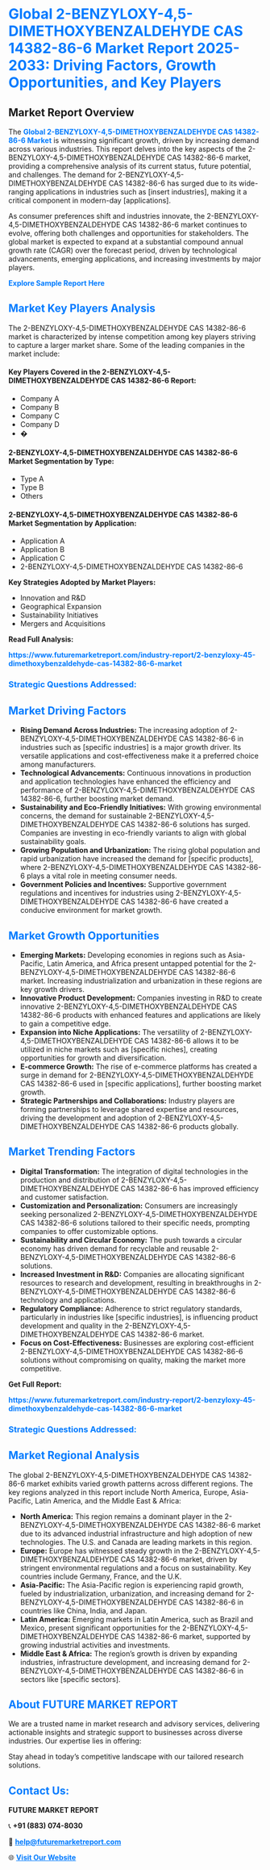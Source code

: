 <h1 style="color: #007BFF;">Global 2-BENZYLOXY-4,5-DIMETHOXYBENZALDEHYDE CAS 14382-86-6 Market Report 2025-2033: Driving Factors, Growth Opportunities, and Key Players</h1>

<section id="overview">
<h2>Market Report Overview</h2>
<p>The <a href="https://www.futuremarketreport.com/industry-report/2-benzyloxy-45-dimethoxybenzaldehyde-cas-14382-86-6-market" style="color: #007BFF; text-decoration: none;"><strong>Global 2-BENZYLOXY-4,5-DIMETHOXYBENZALDEHYDE CAS 14382-86-6 Market</strong></a> is witnessing significant growth, driven by increasing demand across various industries. This report delves into the key aspects of the 2-BENZYLOXY-4,5-DIMETHOXYBENZALDEHYDE CAS 14382-86-6 market, providing a comprehensive analysis of its current status, future potential, and challenges. The demand for 2-BENZYLOXY-4,5-DIMETHOXYBENZALDEHYDE CAS 14382-86-6 has surged due to its wide-ranging applications in industries such as [insert industries], making it a critical component in modern-day [applications].</p>
<p>As consumer preferences shift and industries innovate, the 2-BENZYLOXY-4,5-DIMETHOXYBENZALDEHYDE CAS 14382-86-6 market continues to evolve, offering both challenges and opportunities for stakeholders. The global market is expected to expand at a substantial compound annual growth rate (CAGR) over the forecast period, driven by technological advancements, emerging applications, and increasing investments by major players.</p>
</section>

<section id="overview">
<p><a href="https://www.futuremarketreport.com/request-sample/reportId=112062" style="color: #007BFF; text-decoration: none;"><strong>Explore Sample Report Here</strong></a></p>
</section>

<section id="key-players">
<h2 style="color: #007BFF;">Market Key Players Analysis</h2>
<p>The 2-BENZYLOXY-4,5-DIMETHOXYBENZALDEHYDE CAS 14382-86-6 market is characterized by intense competition among key players striving to capture a larger market share. Some of the leading companies in the market include:</p>
<h4>Key Players Covered in the 2-BENZYLOXY-4,5-DIMETHOXYBENZALDEHYDE CAS 14382-86-6 Report:</h4>
<ul><li>Company A</li><li>Company B</li><li>Company C</li><li>Company D</li><li>�</li></ul>
<h4>2-BENZYLOXY-4,5-DIMETHOXYBENZALDEHYDE CAS 14382-86-6 Market Segmentation by Type:</h4>
<ul><li>Type A</li><li>Type B</li><li>Others</li></ul>

<h4>2-BENZYLOXY-4,5-DIMETHOXYBENZALDEHYDE CAS 14382-86-6 Market Segmentation by Application:</h4>
<ul><li>Application A</li><li>Application B</li><li>Application C</li><li>2-BENZYLOXY-4,5-DIMETHOXYBENZALDEHYDE CAS 14382-86-6</li></ul>
<p><strong>Key Strategies Adopted by Market Players:</strong></p>
<ul>
<li>Innovation and R&D</li>
<li>Geographical Expansion</li>
<li>Sustainability Initiatives</li>
<li>Mergers and Acquisitions</li>
</ul>
</section>

<section>
<p><strong>Read Full Analysis: </strong></p><a href="https://www.futuremarketreport.com/industry-report/2-benzyloxy-45-dimethoxybenzaldehyde-cas-14382-86-6-market" style="color: #007BFF; text-decoration: none;"><strong>https://www.futuremarketreport.com/industry-report/2-benzyloxy-45-dimethoxybenzaldehyde-cas-14382-86-6-market</strong></a>
<h3 style="color: #007BFF;">Strategic Questions Addressed:</h3>
</section>

<section id="driving-factors">
<h2 style="color: #007BFF;">Market Driving Factors</h2>
<ul>
<li><strong>Rising Demand Across Industries:</strong> The increasing adoption of 2-BENZYLOXY-4,5-DIMETHOXYBENZALDEHYDE CAS 14382-86-6 in industries such as [specific industries] is a major growth driver. Its versatile applications and cost-effectiveness make it a preferred choice among manufacturers.</li>
<li><strong>Technological Advancements:</strong> Continuous innovations in production and application technologies have enhanced the efficiency and performance of 2-BENZYLOXY-4,5-DIMETHOXYBENZALDEHYDE CAS 14382-86-6, further boosting market demand.</li>
<li><strong>Sustainability and Eco-Friendly Initiatives:</strong> With growing environmental concerns, the demand for sustainable 2-BENZYLOXY-4,5-DIMETHOXYBENZALDEHYDE CAS 14382-86-6 solutions has surged. Companies are investing in eco-friendly variants to align with global sustainability goals.</li>
<li><strong>Growing Population and Urbanization:</strong> The rising global population and rapid urbanization have increased the demand for [specific products], where 2-BENZYLOXY-4,5-DIMETHOXYBENZALDEHYDE CAS 14382-86-6 plays a vital role in meeting consumer needs.</li>
<li><strong>Government Policies and Incentives:</strong> Supportive government regulations and incentives for industries using 2-BENZYLOXY-4,5-DIMETHOXYBENZALDEHYDE CAS 14382-86-6 have created a conducive environment for market growth.</li>
</ul>
</section>

<section id="growth-opportunities">
<h2 style="color: #007BFF;">Market Growth Opportunities</h2>
<ul>
<li><strong>Emerging Markets:</strong> Developing economies in regions such as Asia-Pacific, Latin America, and Africa present untapped potential for the 2-BENZYLOXY-4,5-DIMETHOXYBENZALDEHYDE CAS 14382-86-6 market. Increasing industrialization and urbanization in these regions are key growth drivers.</li>
<li><strong>Innovative Product Development:</strong> Companies investing in R&D to create innovative 2-BENZYLOXY-4,5-DIMETHOXYBENZALDEHYDE CAS 14382-86-6 products with enhanced features and applications are likely to gain a competitive edge.</li>
<li><strong>Expansion into Niche Applications:</strong> The versatility of 2-BENZYLOXY-4,5-DIMETHOXYBENZALDEHYDE CAS 14382-86-6 allows it to be utilized in niche markets such as [specific niches], creating opportunities for growth and diversification.</li>
<li><strong>E-commerce Growth:</strong> The rise of e-commerce platforms has created a surge in demand for 2-BENZYLOXY-4,5-DIMETHOXYBENZALDEHYDE CAS 14382-86-6 used in [specific applications], further boosting market growth.</li>
<li><strong>Strategic Partnerships and Collaborations:</strong> Industry players are forming partnerships to leverage shared expertise and resources, driving the development and adoption of 2-BENZYLOXY-4,5-DIMETHOXYBENZALDEHYDE CAS 14382-86-6 products globally.</li>
</ul>
</section>

<section id="trending-factors">
<h2 style="color: #007BFF;">Market Trending Factors</h2>
<ul>
<li><strong>Digital Transformation:</strong> The integration of digital technologies in the production and distribution of 2-BENZYLOXY-4,5-DIMETHOXYBENZALDEHYDE CAS 14382-86-6 has improved efficiency and customer satisfaction.</li>
<li><strong>Customization and Personalization:</strong> Consumers are increasingly seeking personalized 2-BENZYLOXY-4,5-DIMETHOXYBENZALDEHYDE CAS 14382-86-6 solutions tailored to their specific needs, prompting companies to offer customizable options.</li>
<li><strong>Sustainability and Circular Economy:</strong> The push towards a circular economy has driven demand for recyclable and reusable 2-BENZYLOXY-4,5-DIMETHOXYBENZALDEHYDE CAS 14382-86-6 solutions.</li>
<li><strong>Increased Investment in R&D:</strong> Companies are allocating significant resources to research and development, resulting in breakthroughs in 2-BENZYLOXY-4,5-DIMETHOXYBENZALDEHYDE CAS 14382-86-6 technology and applications.</li>
<li><strong>Regulatory Compliance:</strong> Adherence to strict regulatory standards, particularly in industries like [specific industries], is influencing product development and quality in the 2-BENZYLOXY-4,5-DIMETHOXYBENZALDEHYDE CAS 14382-86-6 market.</li>
<li><strong>Focus on Cost-Effectiveness:</strong> Businesses are exploring cost-efficient 2-BENZYLOXY-4,5-DIMETHOXYBENZALDEHYDE CAS 14382-86-6 solutions without compromising on quality, making the market more competitive.</li>
</ul>
</section>

<section>
<p><strong>Get Full Report: </strong></p><a href="https://www.futuremarketreport.com/industry-report/2-benzyloxy-45-dimethoxybenzaldehyde-cas-14382-86-6-market" style="color: #007BFF; text-decoration: none;"><strong>https://www.futuremarketreport.com/industry-report/2-benzyloxy-45-dimethoxybenzaldehyde-cas-14382-86-6-market</strong></a>
<h3 style="color: #007BFF;">Strategic Questions Addressed:</h3>
</section>


<section id="regional-analysis">
<h2 style="color: #007BFF;">Market Regional Analysis</h2>
<p>The global 2-BENZYLOXY-4,5-DIMETHOXYBENZALDEHYDE CAS 14382-86-6 market exhibits varied growth patterns across different regions. The key regions analyzed in this report include North America, Europe, Asia-Pacific, Latin America, and the Middle East & Africa:</p>
<ul>
<li><strong>North America:</strong> This region remains a dominant player in the 2-BENZYLOXY-4,5-DIMETHOXYBENZALDEHYDE CAS 14382-86-6 market due to its advanced industrial infrastructure and high adoption of new technologies. The U.S. and Canada are leading markets in this region.</li>
<li><strong>Europe:</strong> Europe has witnessed steady growth in the 2-BENZYLOXY-4,5-DIMETHOXYBENZALDEHYDE CAS 14382-86-6 market, driven by stringent environmental regulations and a focus on sustainability. Key countries include Germany, France, and the U.K.</li>
<li><strong>Asia-Pacific:</strong> The Asia-Pacific region is experiencing rapid growth, fueled by industrialization, urbanization, and increasing demand for 2-BENZYLOXY-4,5-DIMETHOXYBENZALDEHYDE CAS 14382-86-6 in countries like China, India, and Japan.</li>
<li><strong>Latin America:</strong> Emerging markets in Latin America, such as Brazil and Mexico, present significant opportunities for the 2-BENZYLOXY-4,5-DIMETHOXYBENZALDEHYDE CAS 14382-86-6 market, supported by growing industrial activities and investments.</li>
<li><strong>Middle East & Africa:</strong> The region’s growth is driven by expanding industries, infrastructure development, and increasing demand for 2-BENZYLOXY-4,5-DIMETHOXYBENZALDEHYDE CAS 14382-86-6 in sectors like [specific sectors].</li>
</ul>
</section>

<footer>
<h2 style="color: #007BFF;">About FUTURE MARKET REPORT</h2>
<p>We are a trusted name in market research and advisory services, delivering actionable insights and strategic support to businesses across diverse industries. Our expertise lies in offering:</p>

<p>Stay ahead in today’s competitive landscape with our tailored research solutions.</p>

<h2 style="color: #007BFF;">Contact Us:</h2>
<p><strong>FUTURE MARKET REPORT</strong></p>
<p>📞 <strong>+91 (883) 074-8030</strong></p>
<p>📧 <strong><a href="mailto:help@futuremarketreport.com" style="color: #007BFF;">help@futuremarketreport.com</a></strong></p>
<p>🌐 <strong><a href="https://www.futuremarketreport.com/" style="color: #007BFF;">Visit Our Website</a></strong></p>
</footer>